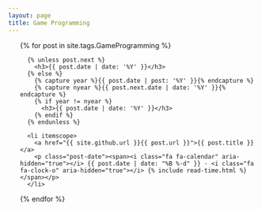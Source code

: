 ```yaml
---
layout: page
title: Game Programming
---
```


<ul class="posts">
  {% for post in site.tags.GameProgramming %}

      {% unless post.next %}
        <h3>{{ post.date | date: '%Y' }}</h3>
      {% else %}
        {% capture year %}{{ post.date | post: '%Y' }}{% endcapture %}
        {% capture nyear %}{{ post.next.date | date: '%Y' }}{% endcapture %}
        {% if year != nyear %}
          <h3>{{ post.date | date: '%Y' }}</h3>
        {% endif %}
      {% endunless %}

      <li itemscope>
        <a href="{{ site.github.url }}{{ post.url }}">{{ post.title }}</a>
        <p class="post-date"><span><i class="fa fa-calendar" aria-hidden="true"></i> {{ post.date | date: "%B %-d" }} - <i class="fa fa-clock-o" aria-hidden="true"></i> {% include read-time.html %}</span></p>
      </li>
  {% endfor %}
</ul>
